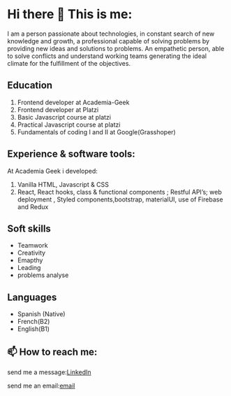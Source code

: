 # Hi there 👋 This is me: 
I am a person passionate about technologies, in constant search of
new knowledge and growth, a professional capable of solving problems by
providing new ideas and solutions to problems. An empathetic person, able
to solve conflicts and understand working teams generating the ideal
climate for the fulfillment of the objectives.


## Education
1. Frontend developer at Academia-Geek
2. Frontend developer at Platzi
3. Basic Javascript course at platzi
4. Practical Javascript course at platzi
6. Fundamentals of coding I and II  at Google(Grasshoper)
## Experience & software tools:
At Academia Geek i developed:
1. Vanilla HTML, Javascript & CSS 
2. React, React hooks, class & functional components ; Restful API’s; web deployment , Styled components,bootstrap, materialUI, use of Firebase and Redux
## Soft skills
- Teamwork
- Creativity
- Emapthy
- Leading
- problems analyse
## Languages
- Spanish (Native)
- French(B2)
- English(B1)
##  📫 How to reach me:

send me a message:[LinkedIn](https://www.linkedin.com/in/daniel-corredor-acosta/)

send me an email:[email](mailto:danielcasw@gmail.com)

<!--
**dann95moz/dann95moz** is a ✨ _special_ ✨ repository because its `README.md` (this file) appears on your GitHub profile.

Here are some ideas to get you started:

- 🔭 I’m currently working on ...
- 🌱 I’m currently learning ...
- 👯 I’m looking to collaborate on ...
- 🤔 I’m looking for help with ...
- 💬 Ask me about ...
-
- 😄 Pronouns: ...
- ⚡ Fun fact: ...
-->
